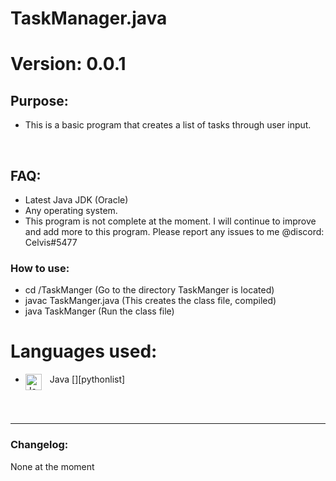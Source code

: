 # TaskManager.java
# Version: 0.0.1

## Purpose:

- This is a basic program that creates a list of tasks through user input.
<br />

## FAQ:
- Latest Java JDK (Oracle)
- Any operating system.
- This program is not complete at the moment. I will continue to improve and add more to this program. Please report any issues to me @discord: Celvis#5477

### How to use:
- cd /TaskManger (Go to the directory TaskManger is located)
- javac TaskManger.java (This creates the class file, compiled)
- java TaskManger (Run the class file)

# Languages used:
- Java
[<img align="left" alt="Java" width="26px" src="https://camo.githubusercontent.com/651195b8c66a9dd22316e672992077dbcecea4ca904b45a6681558ebc0ecc517/68747470733a2f2f75706c6f61642e77696b696d656469612e6f72672f77696b6970656469612f656e2f7468756d622f332f33302f4a6176615f70726f6772616d6d696e675f6c616e67756167655f6c6f676f2e7376672f33303070782d4a6176615f70726f6772616d6d696e675f6c616e67756167655f6c6f676f2e7376672e706e67" style="padding-right:10px;" />][pythonlist]

<br />
<br />

---

### Changelog:
None at the moment
